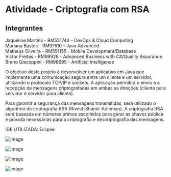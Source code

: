 # Atividade - Criptografia com RSA

## Integrantes
Jaqueline Martins - RM551744 - DevOps & Cloud Computing <br>
Mariana Bastos    - RM97510  - Java Advanced <br>
Matheus Oliveira  - RM551155 - Mobile Development/Database <br>
Victor Freitas    - RM99928  - Advanced Business with C#/Quality Assurance<br>
Breno Giacoppini  - RM98695  - Artificial Intelligence <br>

O objetivo deste projeto é desenvolver um aplicativo em Java que implemente uma comunicação segura entre um cliente e um servidor, utilizando o protocolo TCP/IP e sockets. A aplicação permitirá o envio e a recepção de mensagens criptografadas em ambas as direções (cliente para servidor e servidor para cliente).

Para garantir a segurança das mensagens transmitidas, será utilizado o algoritmo de criptografia RSA (Rivest-Shamir-Adleman). A criptografia RSA será baseada em números primos escolhidos
para gerar as chaves pública e privada necessárias para a criptografia e descriptografia das mensagens.

IDE UTILIZADA: Eclipse

![image](https://github.com/user-attachments/assets/71cdf0cd-91de-4ff8-aa82-948cd7186bc9)

![image](https://github.com/user-attachments/assets/e392dd30-7d2f-42ff-aba5-51797a7e5c5f)

![image](https://github.com/user-attachments/assets/10de33db-5865-46b4-985c-f575f32fe2b3)

![image](https://github.com/user-attachments/assets/0d0039b8-117c-49df-8989-eca2d87350e0)

